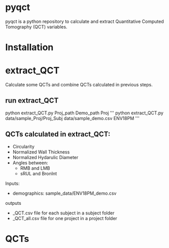 # pyqct
pyqct is a python repository to calculate and extract Quantitative Computed Tomography (QCT) variables. 

# Installation



# extract_QCT
Calculate some QCTs and combine QCTs calculated in previous steps.
## run extract_QCT
python extract_QCT.py Proj_path Demo_path Proj
'''
python extract_QCT.py data/sample_Proj/Proj_Subj data/sample_demo.csv ENV18PM
'''

## QCTs calculated in extract_QCT:
- Circularity
- Normalized Wall Thickness
- Normalized Hydarulic Diameter
- Angles between:
  - RMB and LMB
  - sRUL and BronInt


Inputs:
- demographics: sample_data/ENV18PM_demo.csv


outputs 
- _QCT.csv file for each subject in a subject folder
- _QCT_all.csv file for one project in a project folder


# QCTs
